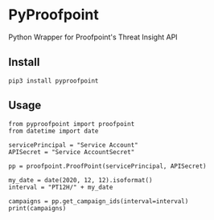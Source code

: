 # PyProofpoint
Python Wrapper for Proofpoint's Threat Insight API

## Install
```pip3 install pyproofpoint```

## Usage
```
from pyproofpoint import proofpoint
from datetime import date

servicePrincipal = "Service Account"
APISecret = "Service AccountSecret"

pp = proofpoint.ProofPoint(servicePrincipal, APISecret)

my_date = date(2020, 12, 12).isoformat()
interval = "PT12H/" + my_date

campaigns = pp.get_campaign_ids(interval=interval)
print(campaigns)
```